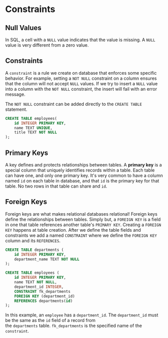 # Constraints 

## Null Values

In SQL, a cell with a `NULL` value indicates that the value is missing. A `NULL` value is very different from a zero value.

## Constraints

A `constraint` is a rule we create on database that enforces some specific behavior. For example, setting a `NOT NULL` constraint on a column ensures that the column will not accept `NULL` values. If we try to insert a `NULL` value into a column with the `NOT NULL` constraint, the insert will fail with an error message.

The `NOT NULL` constraint can be added directly to the `CREATE TABLE` statement.

```sql
CREATE TABLE employees(
    id INTEGER PRIMARY KEY,
    name TEXT UNIQUE,
    title TEXT NOT NULL
);
```

## Primary Keys

A key defines and protects relationships between tables. A **primary key** is a special column that uniquely identifies records within a table. Each table can have one, and only one primary key. It's very common to have a column named `id` on each table in database, and that `id` is the primary key for that table. No two rows in that table can share and `id`.

## Foreign Keys

Foreign keys are what makes relational databases relational! Foreign keys define the relationships between tables. Simply but, a `FOREIGN KEY` is a field in one that table references another table's `PRIMARY KEY`. Creating a `FOREIGN KEY` happens at table creation. After we define the table fields and constraints we add a named `CONSTRAINT` where we  define the `FOREIGN KEY` column and its `REFERENCES`.

```sql
CREATE TABLE departments (
    id INTEGER PRIMARY KEY,
    department_name TEXT NOT NULL
);

CREATE TABLE employees (
    id INTEGER PRIMARY KEY,
    name TEXT NOT NULL,
    department_id INTEGER,
    CONSTRAINT fk_departments
    FOREIGN KEY (department_id)
    REFERENCES departments(id)
);
```

In this example, an `employee` has a `department_id`. The `department_id` must be the same as the `id` field of a record from the `departments` table. `fk_departments` is the specified name of the `constraint`.
